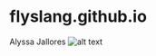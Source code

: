 # flyslang.github.io
Alyssa Jallores
![alt text](https://i.pinimg.com/564x/3d/8a/9f/3d8a9fca3addac083ded041f480e3f85.jpg)
